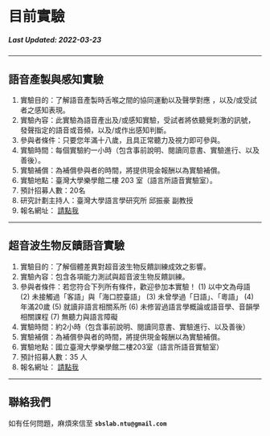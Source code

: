 # 目前實驗

##### Last Updated: 2022-03-23

---

## **語音產製與感知實驗**

1. 實驗目的：了解語音產製時舌喉之間的協同運動以及聲學對應 ，以及/或受試者之感知表現。
2. 實驗內容：此實驗為語音產出及/或感知實驗，受試者將依聽覺刺激的訊號，發聲指定的語音或音頻，以及/或作出感知判斷。
3. 參與者條件：只要您年滿十八歲，且具正常聽力及視力即可參與。
4. 實驗時間：每個實驗約一小時（包含事前說明、閱讀同意書、實驗進行、以及善後）。
5. 實驗補償：為補償參與者的時間，將提供現金報酬以為實驗補償。
6. 實驗地點：臺灣大學樂學館二樓 203 室（語言所語音實驗室）。
7. 預計招募人數：20名
8. 研究計劃主持人：臺灣大學語言學研究所  邱振豪  副教授
9. 報名網址： [請點我](https://forms.gle/pxCcLbHRRh523bG77)

---

## **超音波生物反饋語音實驗**

1. 實驗目的：了解個體差異對超音波生物反饋訓練成效之影響。
2. 實驗內容：包含各項能力測試與超音波生物反饋訓練。
3. 參與者條件：若您符合下列所有條件，歡迎參加本實驗！
   (1) 以中文為母語
   (2) 未接觸過「客語」與「海口腔臺語」
   (3) 未曾學過「日語」、「粵語」
   (4) 年滿20歲
   (5) 就讀非語言相關系所
   (6) 未修習過語言學概論或語音學、音韻學相關課程
   (7) 無聽力與語言障礙
4. 實驗時間：約2小時（包含事前說明、閱讀同意書、實驗進行、以及善後）
5. 實驗補償：為補償參與者的時間，將提供現金報酬以為實驗補償。
6. 實驗地點：國立臺灣大學樂學館二樓203室（語言所語音實驗室）
7. 預計招募人數：35 人
8. 報名網址： [請點我](https://forms.gle/RkQcMBGc2yj6rdXT7)

---

## **聯絡我們**

如有任何問題，麻煩來信至 **`sbslab.ntu@gmail.com`**
